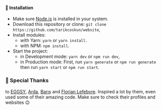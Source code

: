 #### 📩 Installation

- Make sure [Node.js](https://nodejs.org/en/download) is installed in your system.
- Download this repository or clone: `git clone https://github.com/tarikcoskun/website`,
- Install modules:
  - with Yarn: `yarn` or `yarn install`.
  - with NPM: `npm install`.
- Start the project:
  - in Development mode: `yarn dev` or `npm run dev`,
  - in Production mode: First, run `yarn generate` or `npm run generate` then run `yarn start` or `npm run start`.

### 🙏 Special Thanks

to [EGGSY](https://github.com/eggsy), [Arda](https://github.com/ardasoyturk), [Barış](https://github.com/barbarbar338) and [Florian Lefebvre](https://github.com/florian-lefebvre). Inspired a lot by them, even used some of their amazing code. Make sure to check their profiles and websites 😉
